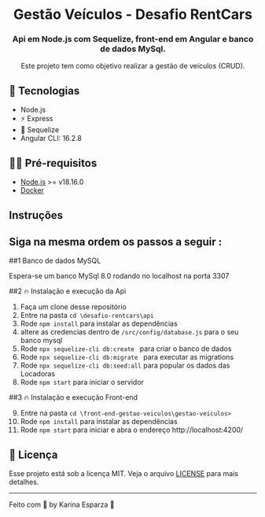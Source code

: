 <h1 align="center">
 Gestão Veículos - Desafio RentCars
</h1>

<h3 align="center">
  Api em Node.js com Sequelize, front-end em Angular e banco de dados MySql.
</h3>

<p align="center">Este projeto tem como objetivo realizar a gestão de veículos (CRUD).
</p>

## 🚀 Tecnologias

- Node.js
- ⚡ Express
- 💾 Sequelize
- Angular CLI: 16.2.8

## ✋🏻 Pré-requisitos

- [Node.js](https://nodejs.org/en/) >= v18.16.0
- [Docker](https://www.docker.com/get-started/)

## Instruções

## Siga na mesma ordem os passos a seguir :

##1 Banco de dados MySQL

Espera-se um banco MySql 8.0 rodando no localhost na porta 3307

##2 🔥 Instalação e execução da Api

1. Faça um clone desse repositório
2. Entre na pasta `cd \desafio-rentcars\api`
3. Rode `npm install` para instalar as dependências
4. altere as credencias dentro de  `/src/config/database.js` para o seu banco mysql
5. Rode `npx sequelize-cli db:create ` para criar o banco de dados
6. Rode `npx sequelize-cli db:migrate ` para executar as migrations
7. Rode `npx sequelize-cli db:seed:all` para popular os dados das Locadoras
8. Rode `npm start` para iniciar o servidor

##3 🔥 Instalação e execução Front-end

9. Entre na pasta `cd \front-end-gestao-veiculos\gestao-veiculos>`
10. Rode `npm install` para instalar as dependências
11. Rode `npm start` para iniciar e abra o endereço http://localhost:4200/

## 📝 Licença

Esse projeto está sob a licença MIT. Veja o arquivo [LICENSE](LICENSE.md) para mais detalhes.

---

Feito com 💖 by Karina Esparza 👋
